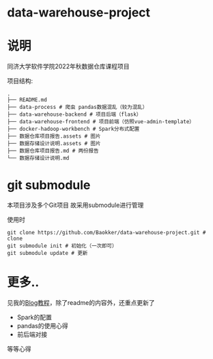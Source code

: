 # data-warehouse-project

# 说明

同济大学软件学院2022年秋数据仓库课程项目

项目结构:

```
.
├── README.md
├── data-process # 爬虫 pandas数据混乱（较为混乱）
├── data-warehouse-backend # 项目后端（flask）
├── data-warehouse-frontend # 项目前端（仿照vue-admin-template）
├── docker-hadoop-workbench # Spark分布式配置
├── 数据仓库项目报告.assets # 图片
├── 数据存储设计说明.assets # 图片
├── 数据仓库项目报告.md # 两份报告
└── 数据存储设计说明.md
```

# git submodule

本项目涉及多个Git项目 故采用submodule进行管理

使用时

```
git clone https://github.com/Baokker/data-warehouse-project.git # clone
git submodule init # 初始化（一次即可）
git submodule update # 更新
```

# 更多..

见我的[Blog教程](https://baokker.github.io/2022/12/17/%E6%95%B0%E6%8D%AE%E4%BB%93%E5%BA%93%E8%AF%BE%E7%A8%8B%E9%A1%B9%E7%9B%AE%E7%BB%8F%E9%AA%8C%E5%BF%83%E5%BE%97/)，除了readme的内容外，还重点更新了

- Spark的配置
- pandas的使用心得
- 前后端对接

等等心得
